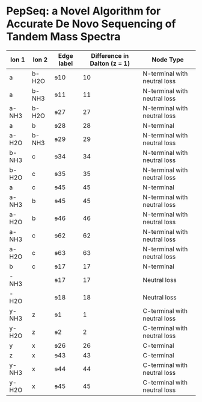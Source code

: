# PepSeq: a Novel Algorithm for Accurate De Novo Sequencing of Tandem Mass Spectra

| Ion 1 | Ion 2 | Edge label | Difference in Dalton (z = 1) | Node Type                    |
|-------|-------|------------|------------------------------|------------------------------|
| a     | b-H2O | ɘ10        | 10                           | N-terminal with neutral loss |
| a     | b-NH3 | ɘ11        | 11                           | N-terminal with neutral loss |
| a-NH3 | b-H2O | ɘ27        | 27                           | N-terminal with neutral loss |
| a     | b     | ɘ28        | 28                           | N-terminal                   |
| a-H2O | b-NH3 | ɘ29        | 29                           | N-terminal with neutral loss |
| b-NH3 | c     | ɘ34        | 34                           | N-terminal with neutral loss |
| b-H2O | c     | ɘ35        | 35                           | N-terminal with neutral loss |
| a     | c     | ɘ45        | 45                           | N-terminal                   |
| a-NH3 | b     | ɘ45        | 45                           | N-terminal with neutral loss |
| a-H2O | b     | ɘ46        | 46                           | N-terminal with neutral loss |
| a-NH3 | c     | ɘ62        | 62                           | N-terminal with neutral loss |
| a-H2O | c     | ɘ63        | 63                           | N-terminal with neutral loss |
| b     | c     | ɘ17        | 17                           | N-terminal                   |
| -NH3  |       | ɘ17        | 17                           | Neutral loss                 |
| -H2O  |       | ɘ18        | 18                           | Neutral loss                 |
| y-NH3 | z     | ɘ1         | 1                            | C-terminal with neutral loss |
| y-H2O | z     | ɘ2         | 2                            | C-terminal with neutral loss |
| y     | x     | ɘ26        | 26                           | C-terminal                   |
| z     | x     | ɘ43        | 43                           | C-terminal                   |
| y-NH3 | x     | ɘ44        | 44                           | C-terminal with neutral loss |
| y-H2O | x     | ɘ45        | 45                           | C-terminal with neutral loss |

